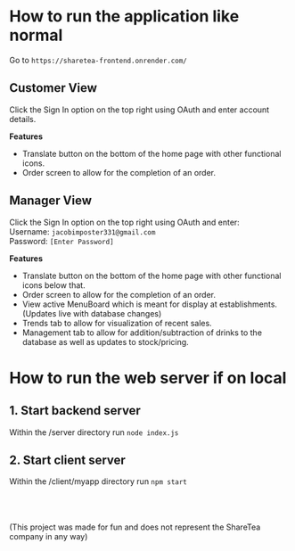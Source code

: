 # How to run the application like normal

Go to `https://sharetea-frontend.onrender.com/`

## Customer View
Click the Sign In option on the top right using OAuth and enter account details.  
  
**Features**  
 - Translate button on the bottom of the home page with other functional icons.  
 - Order screen to allow for the completion of an order.  

## Manager View
Click the Sign In option on the top right using OAuth and enter:  
Username: `jacobimposter331@gmail.com`  
Password: `[Enter Password]`
  
**Features**  
 - Translate button on the bottom of the home page with other functional icons below that.  
 - Order screen to allow for the completion of an order.  
 - View active MenuBoard which is meant for display at establishments. (Updates live with database changes)  
 - Trends tab to allow for visualization of recent sales.  
 - Management tab to allow for addition/subtraction of drinks to the database as well as updates to stock/pricing.  





# How to run the web server if on local

## 1. Start backend server 
Within the /server directory run `node index.js`

## 2. Start client server
Within the /client/myapp directory run `npm start`<br><br><br><br>

(This project was made for fun and does not represent the ShareTea company in any way)

